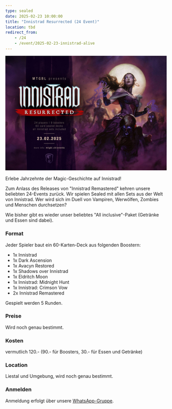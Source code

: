 ```yaml
---
type: sealed
date: 2025-02-23 10:00:00
title: "Innistrad Resurrected (24 Event)"
location: tbd
redirect_from:
    - /24
    - /event/2025-02-23-innistrad-alive
---
```


![Innistrad Resurrected](/assets/img/innistrad-resurrected-2025.jpg)

Erlebe Jahrzehnte der Magic-Geschichte auf Innistrad!

Zum Anlass des Releases von "Innistrad Remastered" kehren unsere beliebten 24-Events zurück.
Wir spielen Sealed mit allen Sets aus der Welt von Innistrad.
Wer wird sich im Duell von Vampiren, Werwölfen, Zombies und Menschen durchsetzen?

Wie bisher gibt es wieder unser beliebtes "All inclusive"-Paket (Getränke und Essen sind dabei).

### Format
Jeder Spieler baut ein 60-Karten-Deck aus folgenden Boostern:
* 1x Innistrad
* 1x Dark Ascension
* 1x Avacyn Restored
* 1x Shadows over Innistrad
* 1x Eldritch Moon
* 1x Innistrad: Midnight Hunt
* 1x Innistrad: Crimson Vow
* 2x Innistrad Remastered

Gespielt werden 5 Runden.

### Preise
Wird noch genau bestimmt.

### Kosten
vermutlich 120.- (90.- für Boosters, 30.- für Essen und Getränke)

### Location
Liestal und Umgebung, wird noch genau bestimmt.

### Anmelden
Anmeldung erfolgt über unsere [WhatsApp-Gruppe]([https://chat.whatsapp.com/HQ7IINFrZB63esDNRqsIUw](https://chat.whatsapp.com/BsAFGkmdedvIyrGv7ORXSg)).
